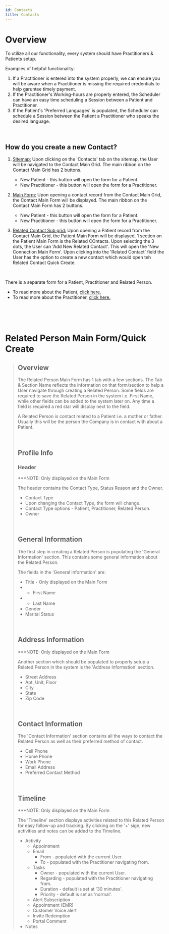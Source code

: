 ```yaml
---
id: Contacts
title: Contacts
---
```

# Overview

To utilize all our functionality, every system should have Practitioners & Patients setup.

Examples of helpful functionality: 
1. If a Practitioner is entered into the system properly, we can ensure you will be aware when a Practitioner is missing the required credentials to help garuntee timely payment. 
2. If the Practitioner's Working-hours are properly entered, the Scheduler can have an easy time scheduling a Session between a Patient and Practitioner.
3. If the Patient's 'Preferred Languages' is populated, the Scheduler can schedule a Session between the Patient a Practitioner who speaks the desired language. 

<br />

## How do you create a new Contact?
1. <u>Sitemap:</u> Upon clicking on the 'Contacts' tab on the sitemap, the User will be navigated to the Contact Main Grid.  The main ribbon on the Contact Main Grid has 2 buttons. 
    - New Patient - this button will open the form for a Patient. 
    - New Practitioner - this button will open the form for a Practitioner.

2. <u>Main Form:</u> Upon opening a contact record from the Contact Main Grid, the Contact Main Form will be displayed. The main ribbon on the Contact Main Form has 2 buttons. 
    - New Patient - this button will open the form for a Patient. 
    - New Practitioner - this button will open the form for a Practitioner.

3. <u>Related Contact Sub grid:</u> Upon opening a Patient record from the Contact Main Grid, the Patient Main Form will be displayed. 1 section on the Patient Main Form is the Related COntacts. Upon selecting the 3 dots, the User can 'Add New Related Contact'. This will open the 'New Connection Main Form'. Upon clicking into the 'Related Contact' field the User has the option to create a new contact which would open teh Related Contact Quick Create. 

<br />

There is a separate form for a Patient, Practitioner and Related Person.
 - To read more about the Patient, [click here.](/docs/Patients/Overview.md)
 - To read more about the Practitioner, [click here.](/docs/Practitioners/BasicInfo.md)

<br />
<br />
<br />

 # Related Person Main Form/Quick Create
> 
> ## Overview
> 
> The Related Person Main Form has 1 tab with a few sections. The Tab & Section Name reflects the information on that form/section to help a User navigate through creating a Related Person. Some fields are required to save the Related Person in the system i.e. First Name, while other fields can be added to the system later on. Any time a field is required a red star will display next to the field.
>
> A Related Person is contact related to a Patient i.e. a mother or father. Usually this will be the person the Company is in contact with about a Patient.
>
><br />
>
>## Profile Info 
>
>### Header 
> ***NOTE: Only displayed on the Main Form
>
>The header contains the Contact Type, Status Reason and the Owner. 
>
>- Contact Type 
>  - Upon changing the Contact Type, the form will change. 
>  - Contact Type options - Patient, Practitioner, Related Person.
>- Owner 
>
><br />
>
>## General Information 
>
>The first step in creating a Related Person is populating the 'General Information' section. This contains some general information about the Related Person. 
>
>The fields in the 'General Information' are:
> - Title - Only displayed on the Main Form
> - * First Name
> - * Last Name
> - Gender
> - Marital Status
> 
> <br />
> 
> ## Address Information 
> ***NOTE: Only displayed on the Main Form
> 
> Another section which should be populated to properly setup a Related Person in the system is the 'Address Information' section.
> 
> - Street Address
> - Apt, Unit, Floor
> - City
> - State
> - Zip Code
> 
> <br />
> 
> ## Contact Information 
> 
> The 'Contact Information' section contains all the ways to contact the Related Person as well as their preferred method of contact.
> 
> - Cell Phone
> - Home Phone
> - Work Phone
> - Email Address
> - Preferred Contact Method
> 
> <br />
> 
>## Timeline
> ***NOTE: Only displayed on the Main Form 
>
>The 'Timeline' section displays activities related to this Related Person for easy follow-up and tracking. 
By clicking on the '+' sign, new activities and notes can be added to the Timeline. 
> - Activity
>   - Appointment
>   - Email
>     - From - populated with the current User.
>     - To - populated with the Practitioner navigating from. 
>   - Tasks 
>     - Owner - populated with the current User.
>     - Regarding - populated with the Practitioner navigating from.
>     - Duration - default is set at '30 minutes'.
>     - Priority - default is set as 'normal'.
>   - Alert Subscription
>   - Appointment (EMR)
>   - Customer Voice alert
>   - Invite Redemption
>   - Portal Comment
> - Notes